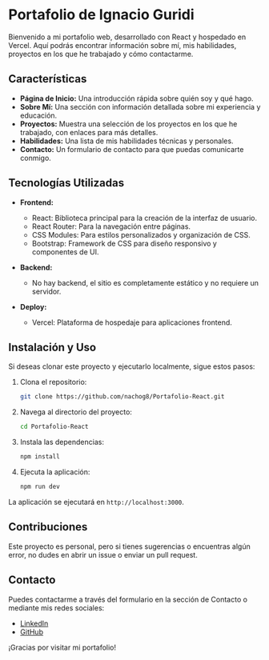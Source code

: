 # Portafolio de Ignacio Guridi

Bienvenido a mi portafolio web, desarrollado con React y hospedado en Vercel. Aquí podrás encontrar información sobre mí, mis habilidades, proyectos en los que he trabajado y cómo contactarme.

## Características

- **Página de Inicio:** Una introducción rápida sobre quién soy y qué hago.
- **Sobre Mí:** Una sección con información detallada sobre mi experiencia y educación.
- **Proyectos:** Muestra una selección de los proyectos en los que he trabajado, con enlaces para más detalles.
- **Habilidades:** Una lista de mis habilidades técnicas y personales.
- **Contacto:** Un formulario de contacto para que puedas comunicarte conmigo.

## Tecnologías Utilizadas

- **Frontend:**
  - React: Biblioteca principal para la creación de la interfaz de usuario.
  - React Router: Para la navegación entre páginas.
  - CSS Modules: Para estilos personalizados y organización de CSS.
  - Bootstrap: Framework de CSS para diseño responsivo y componentes de UI.

- **Backend:**
  - No hay backend, el sitio es completamente estático y no requiere un servidor.

- **Deploy:**
  - Vercel: Plataforma de hospedaje para aplicaciones frontend.

## Instalación y Uso

Si deseas clonar este proyecto y ejecutarlo localmente, sigue estos pasos:

1. Clona el repositorio:
   ```bash
   git clone https://github.com/nachog8/Portafolio-React.git
   ```
2. Navega al directorio del proyecto:
   ```bash
   cd Portafolio-React
   ```
3. Instala las dependencias:
   ```bash
   npm install
   ```
4. Ejecuta la aplicación:
   ```bash
   npm run dev
   ```

La aplicación se ejecutará en `http://localhost:3000`.

## Contribuciones

Este proyecto es personal, pero si tienes sugerencias o encuentras algún error, no dudes en abrir un issue o enviar un pull request.

## Contacto

Puedes contactarme a través del formulario en la sección de Contacto o mediante mis redes sociales:

- [LinkedIn](https://www.linkedin.com/in/guridi-ignacio)
- [GitHub](https://github.com/nachog8)

¡Gracias por visitar mi portafolio!
